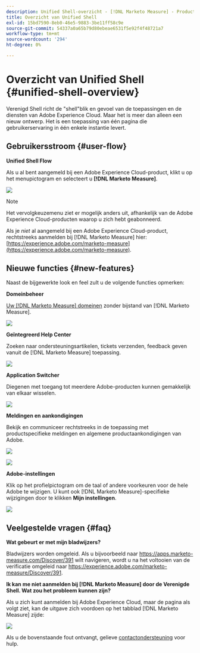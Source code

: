 ```yaml
---
description: Unified Shell-overzicht - [!DNL Marketo Measure] - Productdocumentatie
title: Overzicht van Unified Shell
exl-id: 15bd7590-8eb0-46e5-9883-3be11ff58c9e
source-git-commit: 54337a0a65b79d80ebeae6531f5e92f4f48721a7
workflow-type: tm+mt
source-wordcount: '294'
ht-degree: 0%

---
```


# Overzicht van Unified Shell {#unified-shell-overview}

Verenigd Shell richt de &quot;shell&quot;blik en gevoel van de toepassingen en de diensten van Adobe Experience Cloud. Maar het is meer dan alleen een nieuw ontwerp. Het is een toepassing van één pagina die gebruikerservaring in één enkele instantie levert.

## Gebruikersstroom {#user-flow}

**Unified Shell Flow**

Als u al bent aangemeld bij een Adobe Experience Cloud-product, klikt u op het menupictogram en selecteert u **[!DNL Marketo Measure]**.

![](assets/unified-shell-overview-4.png)

>[!NOTE]
>
>Het vervolgkeuzemenu ziet er mogelijk anders uit, afhankelijk van de Adobe Experience Cloud-producten waarop u zich hebt geabonneerd.

Als je _niet_ al aangemeld bij een Adobe Experience Cloud-product, rechtstreeks aanmelden bij [!DNL Marketo Measure] hier: [https://experience.adobe.com/marketo-measure](https://experience.adobe.com/marketo-measure).

## Nieuwe functies {#new-features}

Naast de bijgewerkte look en feel zult u de volgende functies opmerken:

**Domeinbeheer**

[Uw [!DNL Marketo Measure] domeinen](/help/marketo-measure-and-adobe/domain-management.md) zonder bijstand van [!DNL Marketo Measure].

![](assets/unified-shell-overview-5.png)

**Geïntegreerd Help Center**

Zoeken naar ondersteuningsartikelen, tickets verzenden, feedback geven vanuit de [!DNL Marketo Measure] toepassing.

![](assets/unified-shell-overview-6.png)

**Application Switcher**

Diegenen met toegang tot meerdere Adobe-producten kunnen gemakkelijk van elkaar wisselen.

![](assets/unified-shell-overview-7.png)

**Meldingen en aankondigingen**

Bekijk en communiceer rechtstreeks in de toepassing met productspecifieke meldingen en algemene productaankondigingen van Adobe.

![](assets/unified-shell-overview-8.png)

![](assets/unified-shell-overview-9.png)

**Adobe-instellingen**

Klik op het profielpictogram om de taal of andere voorkeuren voor de hele Adobe te wijzigen. U kunt ook [!DNL Marketo Measure]-specifieke wijzigingen door te klikken **Mijn instellingen**.

![](assets/unified-shell-overview-10.png)

## Veelgestelde vragen {#faq}

**Wat gebeurt er met mijn bladwijzers?**

Bladwijzers worden omgeleid. Als u bijvoorbeeld naar https://apps.marketo-measure.com/Discover/391 wilt navigeren, wordt u na het voltooien van de verificatie omgeleid naar https://experience.adobe.com/marketo-measure/Discover/391.

**Ik kan me niet aanmelden bij [!DNL Marketo Measure] door de Verenigde Shell. Wat zou het probleem kunnen zijn?**

Als u zich kunt aanmelden bij Adobe Experience Cloud, maar de pagina als volgt ziet, kan de uitgave zich voordoen op het tabblad [!DNL Marketo Measure] zijde:

![](assets/unified-shell-overview-11.png)

Als u de bovenstaande fout ontvangt, gelieve [contactondersteuning](https://nation.marketo.com/t5/support/ct-p/Support) voor hulp.
